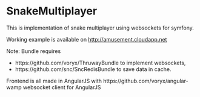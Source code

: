 # SnakeMultiplayer
This is implementation of snake multiplayer using websockets for symfony.

Working example is available on http://amusement.cloudapp.net

Note: Bundle requires 
<ul>
<li>https://github.com/voryx/ThruwayBundle  to implement websockets,</li>
<li>https://github.com/snc/SncRedisBundle to save data in cache.</li>
</ul>
Frontend is all made in AngularJS with  https://github.com/voryx/angular-wamp websocket client for AngularJS


